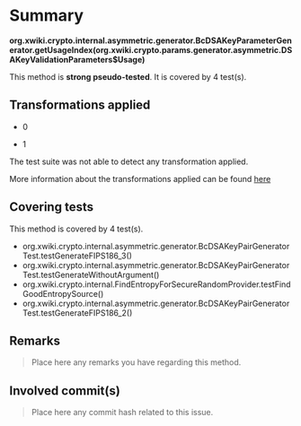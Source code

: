 # Summary
**org.xwiki.crypto.internal.asymmetric.generator.BcDSAKeyParameterGenerator.getUsageIndex(org.xwiki.crypto.params.generator.asymmetric.DSAKeyValidationParameters$Usage)**

This method is **strong pseudo-tested**.
It is covered by 4 test(s). 


## Transformations applied

- 0

- 1


The test suite was not able to detect any transformation applied.

More information about the transformations applied can be found [here](https://github.com/STAMP-project/pitest-descartes)

## Covering tests
This method is covered by 4 test(s).
* org.xwiki.crypto.internal.asymmetric.generator.BcDSAKeyPairGeneratorTest.testGenerateFIPS186_3()
* org.xwiki.crypto.internal.asymmetric.generator.BcDSAKeyPairGeneratorTest.testGenerateWithoutArgument()
* org.xwiki.crypto.internal.FindEntropyForSecureRandomProvider.testFindGoodEntropySource()
* org.xwiki.crypto.internal.asymmetric.generator.BcDSAKeyPairGeneratorTest.testGenerateFIPS186_2()


## Remarks
> Place here any remarks you have regarding this method.

## Involved commit(s)

> Place here any commit hash related to this issue.
